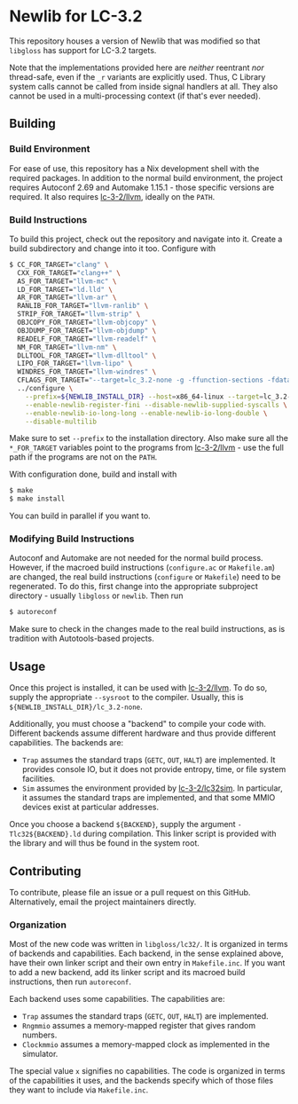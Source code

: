 # Newlib for LC-3.2

This repository houses a version of Newlib that was modified so that `libgloss`
has support for LC-3.2 targets.

Note that the implementations provided here are *neither* reentrant *nor*
thread-safe, even if the `_r` variants are explicitly used. Thus, C Library
system calls cannot be called from inside signal handlers at all. They also
cannot be used in a multi-processing context (if that's ever needed).

## Building

### Build Environment
For ease of use, this repository has a Nix development shell with the required
packages. In addition to the normal build environment, the project requires
Autoconf 2.69 and Automake 1.15.1 - those specific versions are required. It
also requires [lc-3-2/llvm](https://github.com/lc-3-2/llvm), ideally on the
`PATH`.

### Build Instructions

To build this project, check out the repository and navigate into it. Create a
build subdirectory and change into it too. Configure with
```bash
$ CC_FOR_TARGET="clang" \
  CXX_FOR_TARGET="clang++" \
  AS_FOR_TARGET="llvm-mc" \
  LD_FOR_TARGET="ld.lld" \
  AR_FOR_TARGET="llvm-ar" \
  RANLIB_FOR_TARGET="llvm-ranlib" \
  STRIP_FOR_TARGET="llvm-strip" \
  OBJCOPY_FOR_TARGET="llvm-objcopy" \
  OBJDUMP_FOR_TARGET="llvm-objdump" \
  READELF_FOR_TARGET="llvm-readelf" \
  NM_FOR_TARGET="llvm-nm" \
  DLLTOOL_FOR_TARGET="llvm-dlltool" \
  LIPO_FOR_TARGET="llvm-lipo" \
  WINDRES_FOR_TARGET="llvm-windres" \
  CFLAGS_FOR_TARGET="--target=lc_3.2-none -g -ffunction-sections -fdata-sections -Wno-unused-command-line-argument -Wno-unknown-pragmas -Wno-deprecated-non-prototype" \
  ../configure \
    --prefix=${NEWLIB_INSTALL_DIR} --host=x86_64-linux --target=lc_3.2-none \
    --enable-newlib-register-fini --disable-newlib-supplied-syscalls \
    --enable-newlib-io-long-long --enable-newlib-io-long-double \
    --disable-multilib
```
Make sure to set `--prefix` to the installation directory. Also make sure all
the `*_FOR_TARGET` variables point to the programs from
[lc-3-2/llvm](https://github.com/lc-3-2/llvm) - use the full path if the
programs are not on the `PATH`.

With configuration done, build and install with
```bash
$ make
$ make install
```
You can build in parallel if you want to.

### Modifying Build Instructions

Autoconf and Automake are not needed for the normal build process. However, if
the macroed build instructions (`configure.ac` or `Makefile.am`) are changed,
the real build instructions (`configure` or `Makefile`) need to be regenerated.
To do this, first change into the appropriate subproject directory - usually
`libgloss` or `newlib`. Then run
```bash
$ autoreconf
```

Make sure to check in the changes made to the real build instructions, as is
tradition with Autotools-based projects.

## Usage

Once this project is installed, it can be used with
[lc-3-2/llvm](https://github.com/lc-3-2/llvm). To do so, supply the appropriate
`--sysroot` to the compiler. Usually, this is
`${NEWLIB_INSTALL_DIR}/lc_3.2-none`.

Additionally, you must choose a "backend" to compile your code with. Different
backends assume different hardware and thus provide different capabilities. The
backends are:
* `Trap` assumes the standard traps (`GETC`, `OUT`, `HALT`) are implemented. It
  provides console IO, but it does not provide entropy, time, or file system
  facilities.
* `Sim` assumes the environment provided by
  [lc-3-2/lc32sim](https://github.com/lc-3-2/lc32sim). In particular, it assumes
  the standard traps are implemented, and that some MMIO devices exist at
  particular addresses.

Once you choose a backend `${BACKEND}`, supply the argument
`-Tlc32${BACKEND}.ld` during compilation. This linker script is provided with
the library and will thus be found in the system root.

## Contributing
To contribute, please file an issue or a pull request on this GitHub.
Alternatively, email the project maintainers directly.

### Organization

Most of the new code was written in `libgloss/lc32/`. It is organized in terms
of backends and capabilities. Each backend, in the sense explained above, have
their own linker script and their own entry in `Makefile.inc`. If you want to
add a new backend, add its linker script and its macroed build instructions,
then run `autoreconf`.

Each backend uses some capabilities. The capabilities are:
* `Trap` assumes the standard traps (`GETC`, `OUT`, `HALT`) are implemented.
* `Rngmmio` assumes a memory-mapped register that gives random numbers.
* `Clockmmio` assumes a memory-mapped clock as implemented in the simulator.

The special value `x` signifies no capabilities. The code is organized in terms
of the capabilities it uses, and the backends specify which of those files they
want to include via `Makefile.inc`.
